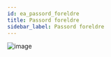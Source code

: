 ```yaml
---
id: ea_passord_foreldre
title: Passord foreldre
sidebar_label: Passord foreldre
---
```


![image](https://user-images.githubusercontent.com/80097133/137470507-4548ba6b-765e-43d7-aa52-817ea687699a.png)
